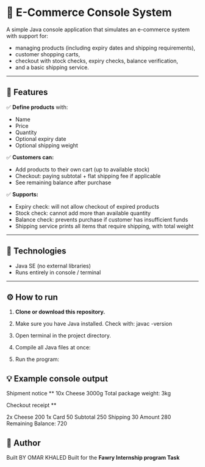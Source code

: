 # 🛒 E-Commerce Console System

A simple Java console application that simulates an e-commerce system with support for:
- managing products (including expiry dates and shipping requirements),
- customer shopping carts,
- checkout with stock checks, expiry checks, balance verification,
- and a basic shipping service.

---

## 🚀 Features

✅ **Define products** with:
- Name
- Price
- Quantity
- Optional expiry date
- Optional shipping weight

✅ **Customers can:**
- Add products to their own cart (up to available stock)
- Checkout: paying subtotal + flat shipping fee if applicable
- See remaining balance after purchase

✅ **Supports:**
- Expiry check: will not allow checkout of expired products
- Stock check: cannot add more than available quantity
- Balance check: prevents purchase if customer has insufficient funds
- Shipping service prints all items that require shipping, with total weight

---

## 🧩 Technologies
- Java SE (no external libraries)
- Runs entirely in console / terminal

---

## ⚙️ How to run

1. **Clone or download this repository.**
2. Make sure you have Java installed. Check with:
javac -version

3. Open terminal in the project directory.
4. Compile all Java files at once:
5. Run the program:
## 💡 Example console output

Shipment notice **
10x Cheese 3000g
Total package weight: 3kg

Checkout receipt **

2x Cheese 200
1x Card 50
Subtotal 250
Shipping 30
Amount 280
Remaining Balance: 720

## 🙌 Author
Built BY OMAR KHALED
Built for the **Fawry Internship program Task** 
